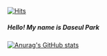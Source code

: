 [![Hits](https://hits.seeyoufarm.com/api/count/incr/badge.svg?url=https%3A%2F%2Fgithub.com%2Fseulpecial&count_bg=%234B7FD9&title_bg=%23555555&icon=&icon_color=%23E7E7E7&title=hits&edge_flat=false)](https://hits.seeyoufarm.com)

##### Hello! My name is Daseul Park

[![Anurag's GitHub stats](https://github-readme-stats.vercel.app/api?username=dathree12)](https://github.com/anuraghazra/github-readme-stats)
